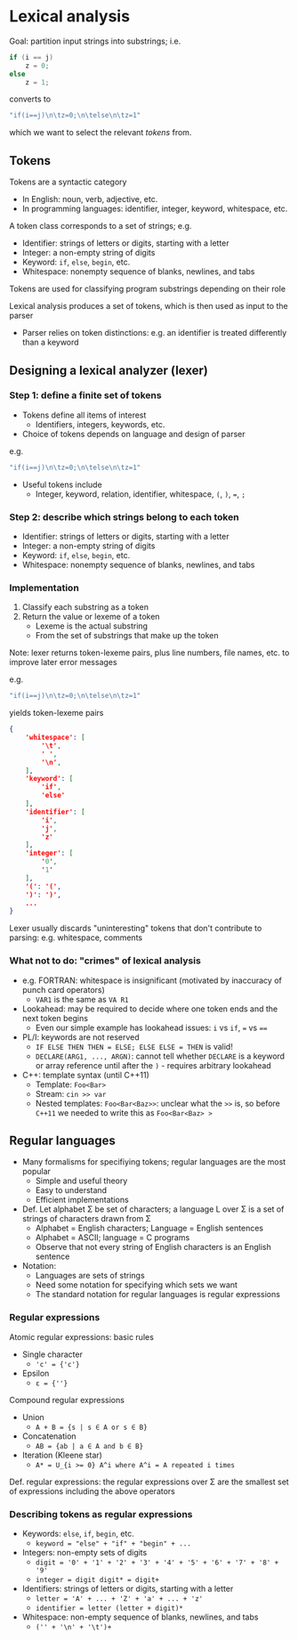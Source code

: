 # Lexical analysis

Goal: partition input strings into substrings; i.e.

```c
if (i == j)
    z = 0;
else
    z = 1;
```

converts to

```c
"if(i==j)\n\tz=0;\n\telse\n\tz=1"
```

which we want to select the relevant *tokens* from.

## Tokens

Tokens are a syntactic category

* In English: noun, verb, adjective, etc.
* In programming languages: identifier, integer, keyword, whitespace, etc.

A token class corresponds to a set of strings; e.g.

* Identifier: strings of letters or digits, starting with a letter
* Integer: a non-empty string of digits
* Keyword: `if`, `else`, `begin`, etc.
* Whitespace: nonempty sequence of blanks, newlines, and tabs

Tokens are used for classifying program substrings depending on their role

Lexical analysis produces a set of tokens, which is then used as input to the parser

* Parser relies on token distinctions: e.g. an identifier is treated differently than a keyword

## Designing a lexical analyzer (lexer)

### Step 1: define a finite set of tokens

* Tokens define all items of interest
    - Identifiers, integers, keywords, etc.
* Choice of tokens depends on language and design of parser

e.g.

```c
"if(i==j)\n\tz=0;\n\telse\n\tz=1"
```
* Useful tokens include
    - Integer, keyword, relation, identifier, whitespace, `(`, `)`, `=`, `;`

### Step 2: describe which strings belong to each token

* Identifier: strings of letters or digits, starting with a letter
* Integer: a non-empty string of digits
* Keyword: `if`, `else`, `begin`, etc.
* Whitespace: nonempty sequence of blanks, newlines, and tabs

### Implementation

1. Classify each substring as a token
2. Return the value or lexeme of a token
    - Lexeme is the actual substring
    - From the set of substrings that make up the token

Note: lexer returns token-lexeme pairs, plus line numbers, file names, etc. to improve later error messages

e.g.

```c
"if(i==j)\n\tz=0;\n\telse\n\tz=1"
```

yields token-lexeme pairs

```json
{
    'whitespace': [
        '\t',
        ' ',
        '\n',
    ],
    'keyword': [
        'if',
        'else'
    ],
    'identifier': [
        'i',
        'j',
        'z'
    ],
    'integer': [
        '0',
        '1'
    ],
    '(': '(',
    ')': ')',
    ...
}
```

Lexer usually discards "uninteresting" tokens that don't contribute to parsing: e.g. whitespace, comments

### What not to do: "crimes" of lexical analysis

* e.g. FORTRAN: whitespace is insignificant (motivated by inaccuracy of punch card operators)
    - `VAR1` is the same as `VA R1`
* Lookahead: may be required to decide where one token ends and the next token begins
    - Even our simple example has lookahead issues: `i` vs `if`, `=` vs `==`
* PL/I: keywords are not reserved
    - `IF ELSE THEN THEN = ELSE; ELSE ELSE = THEN` is valid!
    - `DECLARE(ARG1, ..., ARGN)`: cannot tell whether `DECLARE` is a keyword or array reference until after the `)` - requires arbitrary lookahead
* C++: template syntax (until C++11)
    - Template: `Foo<Bar>`
    - Stream: `cin >> var`
    - Nested templates: `Foo<Bar<Baz>>`: unclear what the `>>` is, so before `C++11` we needed to write this as `Foo<Bar<Baz> >`

## Regular languages

* Many formalisms for specifiying tokens; regular languages are the most popular
    - Simple and useful theory
    - Easy to understand
    - Efficient implementations
* Def. Let alphabet Σ be set of characters; a language L over Σ is a set of strings of characters drawn from Σ
    - Alphabet = English characters; Language = English sentences
    - Alphabet = ASCII; language = C programs
    - Observe that not every string of English characters is an English sentence
* Notation:
    - Languages are sets of strings
    - Need some notation for specifying which sets we want
    - The standard notation for regular languages is regular expressions

### Regular expressions

Atomic regular expressions: basic rules

* Single character
    - `'c' = {'c'}`
* Epsilon
    - `ε = {''}`

Compound regular expressions

* Union
    - `A + B = {s | s ∈ A or s ∈ B}`
* Concatenation
    - `AB = {ab | a ∈ A and b ∈ B}`
* Iteration (Kleene star)
    - `A* = U_{i >= 0} A^i where A^i = A repeated i times` 

Def. regular expressions: the regular expressions over Σ are the smallest set of expressions including the above operators

### Describing tokens as regular expressions

* Keywords: `else`, `if`, `begin`, etc.
    - `keyword = "else" + "if" + "begin" + ...`
* Integers: non-empty sets of digits
    - `digit = '0' + '1' + '2' + '3' + '4' + '5' + '6' + '7' + '8' + '9'`
    - `integer = digit digit* = digit+`
* Identifiers: strings of letters or digits, starting with a letter
    - `letter = 'A' + ... + 'Z' + 'a' + ... + 'z'`
    - `identifier = letter (letter + digit)*`
* Whitespace: non-empty sequence of blanks, newlines, and tabs
    - `('' + '\n' + '\t')+`
